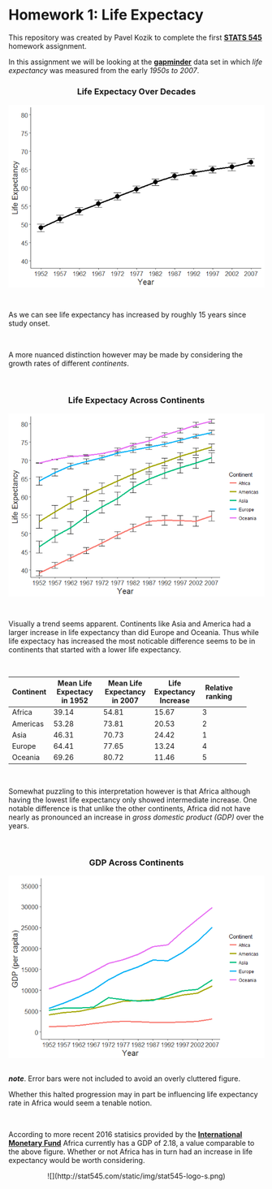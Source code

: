 Homework 1: Life Expectacy
================

This repository was created by Pavel Kozik to complete the first [**STATS 545**](https://www.rstudio.com/wp-content/uploads/2015/02/rmarkdown-cheatsheet.pdf) homework assignment.

In this assignment we will be looking at the [**gapminder**](https://cran.r-project.org/web/packages/gapminder/index.html) data set in which *life expectancy* was measured from the early *1950s to 2007*.

<center>
<h3>
Life Expectacy Over Decades
</h3>
</center>
<img src="Homework1_-_Notcorrupted_files/figure-markdown_github-ascii_identifiers/unnamed-chunk-1-1.png" style="display: block; margin: auto;" />

       

As we can see life expectancy has increased by roughly 15 years since study onset.

 

A more nuanced distinction however may be made by considering the growth rates of different *continents*.

   

<center>
<h3>
Life Expectacy Across Continents
</h3>
</center>
<img src="Homework1_-_Notcorrupted_files/figure-markdown_github-ascii_identifiers/unnamed-chunk-2-1.png" style="display: block; margin: auto;" />

       

Visually a trend seems apparent. Continents like Asia and America had a larger increase in life expectancy than did Europe and Oceania. Thus while life expectacy has increased the most noticable difference seems to be in continents that started with a lower life expectancy.

   

<table style="width:93%;">
<colgroup>
<col width="6%" />
<col width="22%" />
<col width="22%" />
<col width="20%" />
<col width="18%" />
<col width="2%" />
</colgroup>
<thead>
<tr class="header">
<th><strong>Continent</strong></th>
<th><strong>Mean Life Expectacy in 1952</strong></th>
<th><strong>Mean Life Expectancy in 2007 </strong></th>
<th><strong>Life Expectancy Increase</strong></th>
<th><strong>Relative ranking</strong></th>
</tr>
</thead>
<tbody>
<tr class="odd">
<td>Africa</td>
<td>39.14</td>
<td>54.81</td>
<td>15.67</td>
<td>3</td>
<td></td>
</tr>
<tr class="even">
<td>Americas</td>
<td>53.28</td>
<td>73.81</td>
<td>20.53</td>
<td>2</td>
<td></td>
</tr>
<tr class="odd">
<td>Asia</td>
<td>46.31</td>
<td>70.73</td>
<td>24.42</td>
<td>1</td>
<td></td>
</tr>
<tr class="even">
<td>Europe</td>
<td>64.41</td>
<td>77.65</td>
<td>13.24</td>
<td>4</td>
<td></td>
</tr>
<tr class="odd">
<td>Oceania</td>
<td>69.26</td>
<td>80.72</td>
<td>11.46</td>
<td>5</td>
<td></td>
</tr>
</tbody>
</table>

   

Somewhat puzzling to this interpretation however is that Africa although having the lowest life expectancy only showed intermediate increase. One notable difference is that unlike the other continents, Africa did not have nearly as pronounced an increase in *gross domestic product (GDP)* over the years.

   

<center>
<h3>
GDP Across Continents
</h3>
</center>
<img src="Homework1_-_Notcorrupted_files/figure-markdown_github-ascii_identifiers/unnamed-chunk-3-1.png" style="display: block; margin: auto;" />  

***note***. Error bars were not included to avoid an overly cluttered figure.    

Whether this halted progression may in part be influencing life expectancy rate in Africa would seem a tenable notion.

 

According to more recent 2016 statisics provided by the [**International Monetary Fund**](http://www.imf.org/external/datamapper/NGDPD@WEO/OEMDC/ADVEC/WEOWORLD/AFQ) Africa currently has a GDP of 2.18, a value comparable to the above figure. Whether or not Africa has in turn had an increase in life expectancy would be worth considering.

<center>
![](http://stat545.com/static/img/stat545-logo-s.png)
</center>
